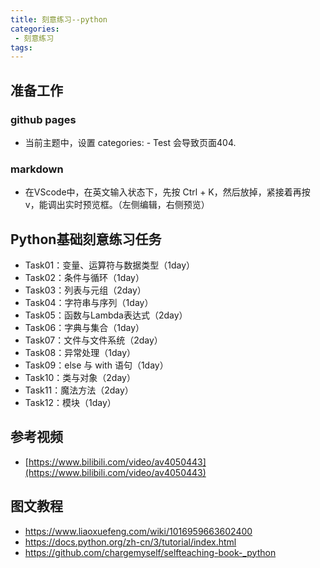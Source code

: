 ```yaml
---
title: 刻意练习--python
categories:
 - 刻意练习
tags:
---
```

## 准备工作
### github pages
-  当前主题中，设置 categories: - Test  会导致页面404.

### markdown
-  在VScode中，在英文输入状态下，先按 Ctrl + K，然后放掉，紧接着再按 v，能调出实时预览框。（左侧编辑，右侧预览）

## Python基础刻意练习任务
- Task01：变量、运算符与数据类型（1day）
- Task02：条件与循环（1day）
- Task03：列表与元组（2day）
- Task04：字符串与序列（1day）
- Task05：函数与Lambda表达式（2day）
- Task06：字典与集合（1day）
- Task07：文件与文件系统（2day）
- Task08：异常处理（1day）
- Task09：else 与 with 语句（1day）
- Task10：类与对象（2day）
- Task11：魔法方法（2day）
- Task12：模块（1day）

## 参考视频
- [https://www.bilibili.com/video/av4050443](https://www.bilibili.com/video/av4050443)

## 图文教程
- https://www.liaoxuefeng.com/wiki/1016959663602400
- https://docs.python.org/zh-cn/3/tutorial/index.html
- https://github.com/chargemyself/selfteaching-book-_python